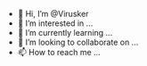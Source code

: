 - 👋 Hi, I’m @Virusker
- 👀 I’m interested in ...
- 🌱 I’m currently learning ...
- 💞️ I’m looking to collaborate on ...
- 📫 How to reach me ...

<!---
Virusker/Virusker is a ✨ special ✨ repository because its `README.md` (this file) appears on your GitHub profile.
You can click the Preview link to take a look at your changes.
--->

